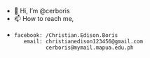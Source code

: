- 👋 Hi, I’m @cerboris
- 📫 How to reach me, 
-     facebook: /Christian.Edison.Boris
         email: christianedison123456@gmail.com
                cerboris@mymail.mapua.edu.ph

<!---
cerboris/cerboris is a ✨ special ✨ repository because its `README.md` (this file) appears on your GitHub profile.
You can click the Preview link to take a look at your changes.
--->

